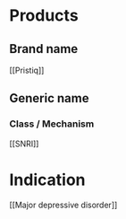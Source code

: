 # Products

## Brand name
[[Pristiq]]

## Generic name


### Class / Mechanism
[[SNRI]]

# Indication
[[Major depressive disorder]]